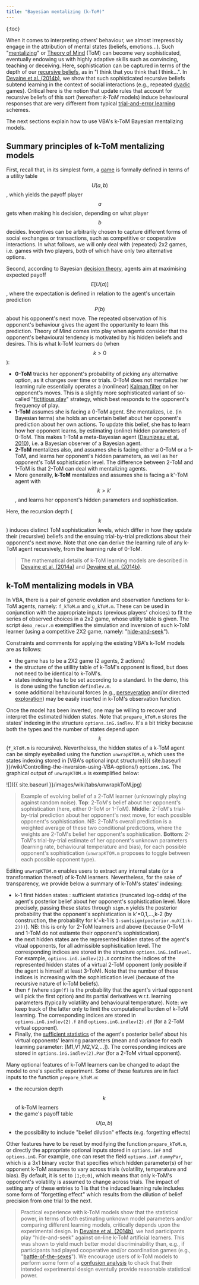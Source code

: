 ```yaml
---
title: "Bayesian mentalizing (k-ToM)"
---
```


{:toc}

When it comes to interpreting others' behaviour, we almost irrepressibly engage in the attribution of mental states (beliefs, emotions...). Such "[mentalizing](https://en.wikipedia.org/wiki/Mentalization)" or [Theory of Mind](https://en.wikipedia.org/wiki/Theory_of_mind) (ToM) can become very sophisticated, eventually endowing us with highly adaptive skills such as convincing, teaching or deceiving. Here, sophistication can be captured in terms of the depth of our [recursive beliefs](https://en.wikipedia.org/wiki/Hierarchy_of_beliefs), as in "I think that you think that I think...". In [Devaine et al. (2014b)](http://journals.plos.org/ploscompbiol/article?id=10.1371/journal.pcbi.1003992), we show that such sophisticated recursive beliefs subtend learning in the context of social interactions (e.g., repeated [dyadic](https://en.wikipedia.org/wiki/Dyad_(sociology)) games). Critical here is the notion that update rules that account for recursive beliefs of this sort (hereafter: *k-ToM* models) induce behavioural responses that are very different from typical [trial-and-error learning](https://en.wikipedia.org/wiki/Trial_and_error) schemes.

The next sections explain how to use VBA's k-ToM Bayesian mentalizing models.


## Summary principles of k-ToM mentalizing models

First, recall that, in its simplest form, a [game](https://en.wikipedia.org/wiki/Game_theory) is formally defined in terms of a utility table $$U(a,b)$$, which yields the payoff player $$a$$ gets when making his decision, depending on what player $$b$$ decides. Incentives can be arbitrarily chosen to capture different forms of social exchanges or transactions, such as competitive or cooperative interactions. In what follows, we will only deal with (repeated) 2x2 games, i.e. games with two players, both of which have only two alternative options.

Second, according to Bayesian [decision theory](https://en.wikipedia.org/wiki/Decision_theory), agents aim at maximising expected payoff $$E\left[U(a)\right]$$, where the expectation is defined in relation to the agent's uncertain prediction $$P(b)$$ about his opponent's next move. The repeated observation of his opponent's behaviour gives the agent the opportunity to learn this prediction. Theory of Mind comes into play when agents consider that the opponent's behavioural tendency is motivated by his hidden beliefs and desires. This is what k-ToM learners do (when $$k>0$$):

- **0-ToM** tracks her opponent's probability of picking any alternative option, as it changes over time or trials. 0-ToM does not mentalize: her learning rule essentially operates a (nonlinear) [Kalman filter](http://en.wikipedia.org/wiki/Kalman_filter) on her opponent's moves. This is a slightly more sophisticated variant of so-called "[fictitious play](https://en.wikipedia.org/wiki/Fictitious_play)" strategy, which best responds to the opponent's frequency of play.
- **1-ToM** assumes she is facing a 0-ToM agent. She mentalizes, i.e. (in Bayesian terms) she holds an uncertain belief about her opponent's prediction about her own actions. To update this belief, she has to learn how her opponent learns, by estimating (online) hidden parameters of 0-ToM. This makes 1-ToM a meta-Bayesian agent ([Daunizeau et al. 2010](http://journals.plos.org/plosone/article?id=10.1371/journal.pone.0015554)), i.e. a Bayesian observer of a Bayesian agent. 
- **2-ToM** mentalizes also, and assumes she is facing either a 0-ToM or a 1-ToM, and learns her opponent's hidden parameters, as well as her opponent's ToM sophistication level. The difference between 2-ToM and 1-ToM is that 2-ToM can deal with mentalizing agents. 
- More generally, **k-ToM** mentalizes and assumes she is facing a k'-ToM agent with $$k>k'$$, and learns her opponent's hidden parameters and sophistication. 

Here, the recursion depth ($$k$$) induces distinct ToM sophistication levels, which differ in how they update their (recursive) beliefs and the ensuing trial-by-trial predictions about their opponent's next move. Note that one can derive the learning rule of any k-ToM agent recursively, from the learning rule of 0-ToM.

> The mathematical details of k-ToM learning models are described in [Devaine et al. (2014a)](http://journals.plos.org/plosone/article?id=10.1371/journal.pone.0087619) and [Devaine et al. (2014b)](http://journals.plos.org/ploscompbiol/article?id=10.1371/journal.pcbi.1003992).


## k-ToM mentalizing models in VBA

In VBA, there is a pair of generic evolution and observation functions for k-ToM agents, namely: `f_kToM.m` and `g_kToM.m`. These can be used in conjunction with the appropriate inputs (previous players' choices) to fit the series of observed choices in a 2x2 game, whose utility table is given. The script `demo_recur.m` exemplifies the simulation and inversion of such k-ToM learner (using a competitive 2X2 game, namely: "[hide-and-seek](https://en.wikipedia.org/wiki/Hide-and-seek)").

Constraints and comments for applying the existing VBA's k-ToM models are as follows:

- the game has to be a 2X2 game (2 agents, 2 actions)
- the structure of the utillity table of k-ToM's opponent is fixed, but does not need to be identical to k-ToM's.
- states indexing has to be set according to a standard. In the demo, this is done using the function `defIndlev.m`.
- some additional behavioural forces (e.g., [perseveration](https://en.wikipedia.org/wiki/Perseveration) and/or directed [exploration](https://en.wikipedia.org/wiki/Exploration)) may be easily inserted in k-ToM's observation function.

Once the model has been inverted, one may be willing to recover and interpret the estimated hidden states. Note that `prepare_kToM.m` stores the states' indexing in the structure `options.inG.indlev`. It's a bit tricky because both the types and the number of states depend upon $$k$$ (`f_kToM.m` is recursive). Nevertheless, the hidden states of a k-ToM agent can be simply eyeballed using the function `unwrapKTOM.m`, which uses the states indexing stored in [VBA's optional input structure]({{ site.baseurl }}/wiki/Controlling-the-inversion-using-VBA-options/) `options.inG`. The graphical output of `unwrapKTOM.m` is exemplified below:

![]({{ site.baseurl }}/images/wiki/tabs/unwrapkToM.jpg)

> Example of evolving belief of a 2-ToM learner (unknowingly playing against random noise). **Top**: 2-ToM's belief about her opponent's sophistication (here, either 0-ToM or 1-ToM). **Middle**: 2-ToM's trial-by-trial prediction about her opponent's next move, for each possible opponent's sophistication. NB: 2-ToM's overall prediction is a weighted average of these two conditional predictions, where the weights are 2-ToM's belief her opponent's sophistication. **Bottom**: 2-ToM's trial-by-trial estimate of her opponent's unknown parameters (learning rate, behavioural temperature and bias), for each possible opponent's sophistication (`unwrapKTOM.m` proposes to toggle between each possible opponent type).

Editing `unwrapKTOM.m` enables users to extract any internal state (or a transformation thereof) of k-ToM learners. Nevertheless, for the sake of transparency, we provide below a summary of k-ToM's states' indexing:

- k-1 first hidden states : sufficient statistics (truncated log-odds) of the agent's posterior belief about her opponent's sophistication level. More precisely, passing these states through `sigm.m` yields the posterior probability that the opponent's sophistication is k'=0,1,...,k-2 (by construction, the probability for k'=k-1 is `1-sum(sigm(posterior.muX(1:k-2)))`). NB: this is only for 2-ToM learners and above (because 0-ToM and 1-ToM do not estiamte their opponent's sophistication).
- the next hidden states are the represented hidden states of the agent's vitual opponents, for all admissible sophistication level. The corresponding indices are stored in the structure `options.inG.indlevel`. For example, `options.inG.indlev(2).X` contains the indices of the represented hidden states of a virtual 2-ToM opponent (only posible if the agent is himself at least 3-ToM). Note that the number of these indices is increasing with the sophistication level (because of the recursive nature of k-ToM beliefs).
-	then `f` (where `sigm(f)` is the probability that the agent's virtual opponent will pick the first option) and its partial derivatives w.r.t. learning parameters (typically volatility and behavioural temperature). Note: we keep track of the latter only to limit the computational burden of k-ToM learning. The corresponding indices are stored in `options.inG.indlev(2).f` and `options.inG.indlev(2).df` (for a 2-ToM virtual opponent).
- Finally, the [sufficient statistics](https://en.wikipedia.org/wiki/Sufficient_statistic) of the agent's posterior belief about his virtual opponents' learning parameters (mean and variance for each learning parameter: [M1,V1,M2,V2,...]). The corresponding indices are stored in `options.inG.indlev(2).Par` (for a 2-ToM virtual opponent).


Many optional features of k-ToM learners can be changed to adapt the model to one's specific experiment. Some of these features are in fact inputs to the function `prepare_kToM.m`:

- the recursion depth $$k$$ of k-ToM learners
- the game's payoff table $$U(a,b)$$
- the possibility to include "belief dilution" effects (e.g. forgetting effects)

Other features have to be reset by modifying the function `prepare_kToM.m`, or directly the appropriate optional inputs stored in `options.inF` and `options.inG`. For example, one can reset the field `options.inF.dummyPar`, which is a 3x1 binary vector that specifies which hidden parameter(s) of her opponent k-ToM assumes to vary across trials (volatility, temperature and bias). By default, it is set to `[1;0;0]`, which means that only k-ToM's opponent's volatility is assumed to change across trials. The impact of setting any of these entries to 1 is that the induced learning rule includes some form of "forgetting effect" which results from the dilution of belief precision from one trial to the next.

> Practical experience with k-ToM models show that the statistical power, in terms of both estimating unknown model parameters and/or comparing different learning models, critically depends upon the experimental design. In [Devaine et al. (2014b)](http://journals.plos.org/ploscompbiol/article?id=10.1371/journal.pcbi.1003992), we had participants play "hide-and-seek" against on-line k-ToM artificial learners. This was shown to yield much better model discriminability than, e.g., if participants had played cooperative and/or coordination games (e.g., "[battle-of-the-sexes](https://en.wikipedia.org/wiki/Battle_of_the_sexes_(game_theory))"). We encourage users of k-ToM models to perform some form of a [confusion analysis](https://en.wikipedia.org/wiki/Confusion_matrix) to chack that their intended experimental design eventully provide reasonable statistical power.







